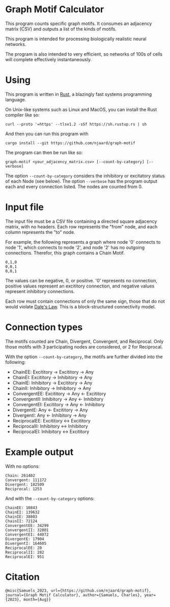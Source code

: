 # Graph Motif Calculator

This program counts specific graph motifs. It consumes an adjacency
matrix (CSV) and outputs a list of the kinds of motifs.

This program is intended for processing biologically realistic neural networks.

The program is also intended to very efficient, so networks of 100s
of cells will complete effectively instantaneously.

# Using
This program is written in [Rust](https://www.rust-lang.org/), a blazingly fast systems programming
language.

On Unix-like systems such as Linux and MacOS, you can install the Rust compiler like so:

```
curl --proto '=https' --tlsv1.2 -sSf https://sh.rustup.rs | sh
```

And then you can run this program with

```cargo install --git https://github.com/njaard/graph-motif```

The program can then be run like so:

```
graph-motif <your_adjacency_matrix.csv> [--count-by-category] [--verbose]
```

The option `--count-by-category` considers the inhibitory or excitatory status
of each Node (see below). The option `--verbose` has the program output
each and every connection listed. The nodes are counted from 0.


# Input file
The input file must be a CSV file containing a directed square adjacency matrix, with no headers.
Each row represents the "from" node, and each column represents the "to" node.

For example, the following represents a graph where
node '0' connects to node '1', which connects to node '2', and
node '2' has no outgoing connections. Therefor, this graph contains a
Chain Motif.

```csv
0,1,0
0,0,1
0,0,1
```

The values can be negative, 0, or positive. '0' represents
no connection, positive values represent an excititory connection,
and negative values represent inhibitory connections.

Each row must contain connections of only the same sign, those that
do not would violate [Dale's Law](https://en.wikipedia.org/wiki/Dale%27s_principle).
This is a block-structured connectivity model.

# Connection types
The motifs counted are Chain, Divergent, Convergent, and Reciprocal. Only
those motifs with 3 participating nodes are considered, or 2 for Reciprocal.

With the option `--count-by-category`, the motifs are further divided into
the following:

 * ChainEE: Excititory -> Excititory -> Any
 * ChainEI: Excititory -> Inhibitory -> Any
 * ChainIE: Inhibitory -> Excititory -> Any
 * ChainII: Inhibitory -> Inhibitory -> Any
 * ConvergentEE: Excititory -> Any <- Excititory
 * ConvergentII: Inhibitory -> Any <- Inhibitory
 * ConvergentEI: Excititory -> Any <- Inhibitory
 * DivergentE: Any <- Excititory -> Any
 * DivergentI: Any <- Inhibitory -> Any
 * ReciprocalEE: Excititory <-> Excititory
 * ReciprocalII: Inhibitory <-> Inhibitory
 * ReciprocalEI: Inhibitory <-> Excititory

# Example output

With no options:

```
Chain: 261402
Convergent: 111172
Divergent: 182509
Reciprocal: 1253
```

And with the `--count-by-category` options:

```
ChainEE: 10843
ChainEI: 139632
ChainIE: 38803
ChainII: 72124
ConvergentEE: 34299
ConvergentII: 32801
ConvergentEI: 44072
DivergentE: 17904
DivergentI: 164605
ReciprocalEE: 20
ReciprocalII: 282
ReciprocalEI: 951
```

# Citation

```
@misc{Samuels_2023, url={https://github.com/njaard/graph-motif}, journal={Graph Motif Calculator}, author={Samuels, Charles}, year={2023}, month={Aug}}
```
